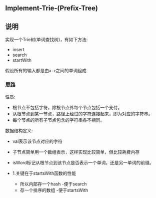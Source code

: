 ## Implement-Trie-(Prefix-Tree)

## 说明
实现一个Trie树(单词查找树)，有如下方法:

* insert
* search
* startWith

假设所有的输入都是由`a-z`之间的单词组成

### 思路
性质:

* 根节点不包括字符，除根节点外每个节点包括一个支付。
* 从根节点到某一节点，路径上经过的字符连接起来，即为对应的字符串。
* 每个节点的所有子节点包含的字符串各不相同。

数据结构定义:

* val表示该节点对应的字符
* 子节点简单用一个数组表示，这样实现比较简单，但比较耗费内存
* isWord标记从根节点到该节点是否表示一个单词，还是另一单词的前缀。

* 1.关键在于startsWith函数的性能
    * 所以内部存一个hash -便于search
    * 存一个排序的数组 -便于startsWith
